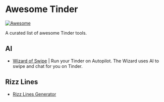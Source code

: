 # Awesome Tinder

[![Awesome](https://cdn.rawgit.com/sindresorhus/awesome/d7305f38d29fed78fa85652e3a63e154dd8e8829/media/badge.svg)](https://github.com/sindresorhus/awesome)

A curated list of awesome Tinder tools.

## AI

* [Wizard of Swipe](https://www.wizardofswipe.com/) | Run your Tinder on Autopilot. The Wizard uses AI to swipe and chat for you on Tinder.

## Rizz Lines

* [Rizz Lines Generator](https://www.rizzlines.info/)

